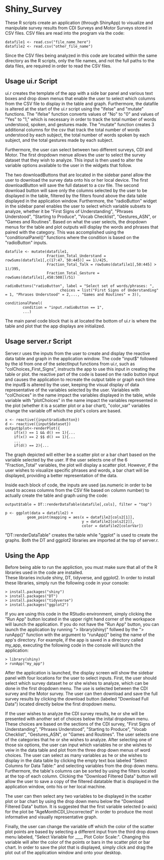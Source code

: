 # Shiny_Survey
These R scripts create an application (through ShinyApp) to visualize and manipulate survey results from 
CDI Surveys and Motor Surveys stored in CSV files. CSV files are read into the program via the code:
```
datafile1 <- read.csv("file_name_here")
datafile2 <- read.csv("other_file_name")
```
Since the CSV files being analyzed in this code are located within the same directory as the R scripts, 
only the file names, and not the full paths to the data files, are required in order to read the CSV files.

## Usage ui.r Script
ui.r creates the template of the app with a side bar panel and various text boxes and drop down menus that enable the user to 
select which columns from the CSV file to display in the table and graph.  Furthermore, the datafile is altered at the start of the ui.r script using the "ifelse" and "mutate" functions.  The "ifelse" function converts values of "No" to "0" and values of "Yes" to "1," which is necessary in order to track the total number of words understood, spoken, and gestures made.  The "mutate" function creates 3 additional columns for the csv that track the total number of words understood by each subject, the total number of words spoken by each subject, and the total gestures made by each subject.  

Furthermore, the user can select between two different surveys, CDI and Motor.  The first dropdown menue allows the user to select the survey dataset that they wish to analyze.  This input is then used to alter the variable options available to the user in the widgets that follow.

The two downloadButtons that are located in the sidebar panel allow the user to download the survey data onto his or her local device.  The first downloadButton will save the full dataset to a csv file.  The second download button will save only the columns selected by the user to be displayed in the table, filtered by the filters found above the data table displayed in the application window.  Furthermore, the "radioButton" widget in the sidebar panel enables the user to select which variable subsets to analyze, whether it be "First Signs of Understanding", "Phrases Understood", "Starting to Produce", "Vocab Checklist", "Gestures_ASN", or "Games and Routines".  Based on what the user selects, the dropdown menus for the table and plot outputs will display the words and phrases that paired with the category.  This was accomplished using the "conditionalPanel()" functions where the condition is based on the "radioButton" inputs. 

```
datafile <- mutate(datafile1,
                   Fraction_Total_Understand = rowSums(datafile1[,c(17:47, 50:445)] == 1)/425,
                   Fraction_Total_Talk = rowSums(datafile1[,50:445] > 1)/395,
                   Fraction_Total_Gesture = rowSums(datafile1[,458:508])/51)
                   
radioButtons("radioButton", label = "Select set of words/phrases: ",
                         choices = list("First Signs of Understanding" = 1, "Phrases Understood" = 2,..., "Games and Routines" = 3)),

conditionalPanel(
        condition = "input.radioButton == 1",
        ...)
```
The main panel code block that is at located the bottom of ui.r is where the table and plot that the app displays are initialized.

## Usage server.r Script
Server.r uses the inputs from the user to create and display the reactive data table and graph in the application window.
The code "input$" followed by the id from one of the selectInput functions from ui.r, such as "colChoices_First_Signs", 
instructs the app to use this input in creating the table or plot.  the reactive part of the code is based on the radio button input and causes the application to recreate the output table or graph each time the input$ is altered by the user, keeping the visual display of data representative of the variables selected by the user.  Variables with "colChoices" in the name impact the variables displayed in the table, while variable with "plotChoices" in the name impact the variables represented in the plot (whether it is a scatter plot or a bar chart), "color_var" variables change the variable off which the plot's colors are based. 
```
x <- reactive({input$radioButton})
d <- reactive({input$dataset})
output$plot<-renderPlot({
    if(x() == 1 && d() == 1){...
    if(x() == 2 $$ d() == 1){...
    ...
    if(d() == 2){...
```
The graph depicted will either be a scatter plot or a bar chart based on the variable selected by the user.  If the user selects one of the 6 "Fraction_Total" variables, the plot will display a scatter plot.  However, if the user wishes to visualize specific phrases and words, a bar chart will be displayed, providing a better representation of the data.

Inside each block of code, the inputs are used (as.numeric in order to be used to access columns from the CSV 
file based on column number) to actually create the table and graph using the code: 
```
output$table = DT::renderDataTable(datafile[,cols], filter = "top")

p <- ggplot(data = datafile2) + 
          geom_point(mapping = aes(x = datafile2[cols2[1]], 
                                   y = datafile2[cols2[2]],
                                   color = datafile2[colorVar])
```
"DT::renderDataTable" creates the table while "ggplot" is used to create the graphs.  Both the DT and ggplot2 libraries are
imported at the top of server.r. 

## Using the App
Before being able to run the appliction, you must make sure that all of the R libraries used in the code are installed.  
These libraries include shiny, DT, tidyverse, and ggplot2.  In order to install these libraries, simply run the following
code in your console:
```
> install.packages("shiny")
> install.packages("DT")
> install.packages("tidyverse")
> install.packages("ggplot2")
```

If you are using this code in the RStudio environment, simply clicking the "Run App" button located in the upper right hand corner
of the workspace will launch the application.  If you do not have the "Run App" button, you can launch the application by running 
"> library(shiny)" follwed by the "> runApp()" function with the argument to "runApp()" being the name of the app's directory.  For 
example, if the app is saved in a directory called my_app, executing the following code in the console will launch the application:
```
> library(shiny)
> runApp("my_app")
```
After the application is launched, the display screen will show the sidebar panel with four locations for the user to 
select inputs.  First, the user should select which survey dataset he or she wishes to analyze, which can be done in the first dropdown menu.  The use is selected between the CDI survey and the Motor survey.  The user can then download and save the full survey results by clicking the download button (labeled "Download Full Data") located directly below the first dropdown menu.

If the user wishes to analyze the CDI survey results, he or she will be presented with another set of choices below the inital dropdown menu.  These choices are based on the sections of the CDI survey, "First Signs of Understanding", "Phrases Understood", "Starting to Produce", "Vocab Checklist", "Gestures_ASN", or "Games and Routines".  The user selects one of the categories that he or she wishes to analyze. After selecting one of those six options, the user can input which variables he or she wishes to veiw in the data table and plot from the three drop down menus of word choices.  The user can select as many variables as he or she wishes to display in the data table by clicking the empty text box labeled "Select Columns for Data Table:" and selecting variables from the drop down menu. Furthermore, the table's columns can be sorted by using the filters located at the top of each column.  Clicking the "Download Filtered Data" button will allow the user to save a copy of the filtered datatable that is displayed in the application window, onto his or her local machine.  

The user can then select any two variables to be displayed in the scatter plot or bar chart by using the drop down menu below the "Download Filtered Data" button.  It is suggested that the first variable selected (x-axis) for the plot be "AgeMonthCDI_Uncorrected" in order to produce the most informative and visually representative graph.

Finally, the user can change the variable off which the color of the scatter plot points are based by selecting a different input from
the third drop down menu labeled, "Select Variable for ____ Plot Color Scale:".  Changing this variable will alter the color of the points or bars in the scatter plot or bar chart.  In order to save the plot that is displayed, simply click and drag the plot out of the application window and onto your desktop. 
